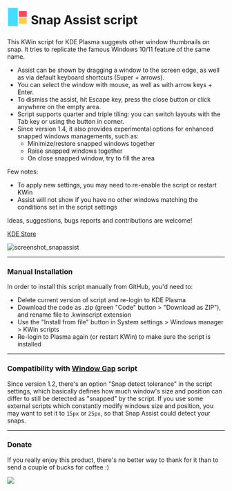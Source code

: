 # <sub><img src="https://github.com/emvaized/kde-snap-assist/blob/dev/assets/logo.png" height="48" width="48"></sub> Snap Assist script
This KWin script for KDE Plasma suggests other window thumbnails on snap. It tries to replicate the famous Windows 10/11 feature of the same name.

- Assist can be shown by dragging a window to the screen edge, as well as via default keyboard shortcuts (Super + arrows).
- You can select the window with mouse, as well as with arrow keys + Enter. 
- To dismiss the assist, hit Escape key, press the close button or click anywhere on the empty area.
- Script supports quarter and triple tiling: you can switch layouts with the Tab key or using the button in corner.
- Since version 1.4, it also provides experimental options for enhanced snapped windows managements, such as:
  - Minimize/restore snapped windows together
  - Raise snapped windows together
  - On close snapped window, try to fill the area

Few notes:
- To apply new settings, you may need to re-enable the script or restart KWin
- Assist will not show if you have no other windows matching the conditions set in the script settings 

Ideas, suggestions, bugs reports and contributions are welcome!

[KDE Store](https://store.kde.org/p/1875687)

![screenshot_snapassist](https://user-images.githubusercontent.com/37851576/183264649-da8d01cd-a8b7-4bac-92d7-ea71be00047d.png)


---
### Manual Installation
In order to install this script manually from GitHub, you'd need to:
- Delete current version of script and re-login to KDE Plasma
- Download the code as .zip (green "Code" button > "Download as ZIP"), and rename file to .kwinscript extension
- Use the "Install from file" button in System settings > Windows manager > KWin scripts
- Re-login to Plasma again (or restart KWin) to make sure the script is installed

---

### Compatibility with [Window Gap](https://github.com/nclarius/tile-gaps) script

Since version 1.2, there's an option "Snap detect tolerance" in the script settings, which basically defines how much window's size and position can differ to still be detected as "snapped" by the script. If you use some external scripts which constantly modify windows size and position, you may want to set it to `15px` or `25px`, so that Snap Assist could detect your snaps.

--- 

### Donate
If you really enjoy this product, there's no better way to thank for it than to send a couple of bucks for coffee :)

<a href="https://www.paypal.com/donate/?business=2KDNGXNUVZW7N&no_recurring=0&currency_code=USD"><img src="https://www.paypalobjects.com/en_US/DK/i/btn/btn_donateCC_LG.gif" height="25"/></a>
